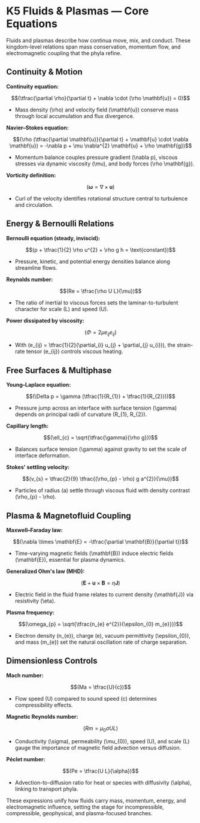 # K5 Fluids & Plasmas — Core Equations

Fluids and plasmas describe how continua move, mix, and conduct. These kingdom-level relations span mass conservation, momentum flow, and electromagnetic coupling that the phyla refine.

## Continuity & Motion
**Continuity equation:**

$$(\tfrac{\partial \rho}{\partial t} + \nabla \cdot (\rho \mathbf{u}) = 0)$$

- Mass density \(\rho\) and velocity field \(\mathbf{u}\) conserve mass through local accumulation and flux divergence.

**Navier–Stokes equation:**

$$(\rho (\tfrac{\partial \mathbf{u}}{\partial t} + \mathbf{u} \cdot \nabla \mathbf{u}) = -\nabla p + \mu \nabla^{2} \mathbf{u} + \rho \mathbf{g})$$

- Momentum balance couples pressure gradient \(\nabla p\), viscous stresses via dynamic viscosity \(\mu\), and body forces \(\rho \mathbf{g}\).

**Vorticity definition:**

$$(\boldsymbol{\omega} = \nabla \times \mathbf{u})$$

- Curl of the velocity identifies rotational structure central to turbulence and circulation.

## Energy & Bernoulli Relations
**Bernoulli equation (steady, inviscid):**

$$(p + \tfrac{1}{2} \rho u^{2} + \rho g h = \text{constant})$$

- Pressure, kinetic, and potential energy densities balance along streamline flows.

**Reynolds number:**

$$(Re = \tfrac{\rho U L}{\mu})$$

- The ratio of inertial to viscous forces sets the laminar-to-turbulent character for scale \(L\) and speed \(U\).

**Power dissipated by viscosity:**

$$(\Phi = 2 \mu e_{ij} e_{ij})$$

- With \(e_{ij} = \tfrac{1}{2}(\partial_{i} u_{j} + \partial_{j} u_{i})\), the strain-rate tensor \(e_{ij}\) controls viscous heating.

## Free Surfaces & Multiphase
**Young–Laplace equation:**

$$(\Delta p = \gamma (\tfrac{1}{R_{1}} + \tfrac{1}{R_{2}}))$$

- Pressure jump across an interface with surface tension \(\gamma\) depends on principal radii of curvature \(R_{1}, R_{2}\).

**Capillary length:**

$$(\ell_{c} = \sqrt{\tfrac{\gamma}{\rho g}})$$

- Balances surface tension \(\gamma\) against gravity to set the scale of interface deformation.

**Stokes' settling velocity:**

$$(v_{s} = \tfrac{2}{9} \tfrac{(\rho_{p} - \rho) g a^{2}}{\mu})$$

- Particles of radius \(a\) settle through viscous fluid with density contrast \(\rho_{p} - \rho\).

## Plasma & Magnetofluid Coupling
**Maxwell–Faraday law:**

$$(\nabla \times \mathbf{E} = -\tfrac{\partial \mathbf{B}}{\partial t})$$

- Time-varying magnetic fields \(\mathbf{B}\) induce electric fields \(\mathbf{E}\), essential for plasma dynamics.

**Generalized Ohm's law (MHD):**

$$(\mathbf{E} + \mathbf{u} \times \mathbf{B} = \eta \mathbf{J})$$

- Electric field in the fluid frame relates to current density \(\mathbf{J}\) via resistivity \(\eta\).

**Plasma frequency:**

$$(\omega_{p} = \sqrt{\tfrac{n_{e} e^{2}}{\epsilon_{0} m_{e}}})$$

- Electron density \(n_{e}\), charge \(e\), vacuum permittivity \(\epsilon_{0}\), and mass \(m_{e}\) set the natural oscillation rate of charge separation.

## Dimensionless Controls
**Mach number:**

$$(Ma = \tfrac{U}{c})$$

- Flow speed \(U\) compared to sound speed \(c\) determines compressibility effects.

**Magnetic Reynolds number:**

$$(Rm = \mu_{0} \sigma U L)$$

- Conductivity \(\sigma\), permeability \(\mu_{0}\), speed \(U\), and scale \(L\) gauge the importance of magnetic field advection versus diffusion.

**Péclet number:**

$$(Pe = \tfrac{U L}{\alpha})$$

- Advection-to-diffusion ratio for heat or species with diffusivity \(\alpha\), linking to transport phyla.

These expressions unify how fluids carry mass, momentum, energy, and electromagnetic influence, setting the stage for incompressible, compressible, geophysical, and plasma-focused branches.
